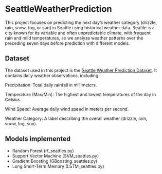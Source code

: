 # SeattleWeatherPrediction

This project focuses on predicting the next day’s weather category (drizzle, rain, snow, fog, or sun) in Seattle using historical weather data. Seattle is a city known for its variable and often unpredictable climate, with frequent rain and mild temperatures, so we analyze weather patterns over the preceding seven days before prediction with different models.

## Dataset

The dataset used in this project is the [Seattle Weather Prediction Dataset](https://www.kaggle.com/datasets/petalme/seattle-weather-prediction-dataset). It contains daily weather observations, including:

Precipitation: Total daily rainfall in millimeters.

Temperature (Max/Min): The highest and lowest temperatures of the day in Celsius.

Wind Speed: Average daily wind speed in meters per second.

Weather Category: A label describing the overall weather (drizzle, rain, snow, fog, sun).

## Models implemented

- Random Forest (rf_seattles.py)
- Support Vector Machine (SVM_seattles.py)
- Gradient Boosting (GBoosting_seattles.py)
- Long Short-Term Memory (LSTM_seattles.py)
